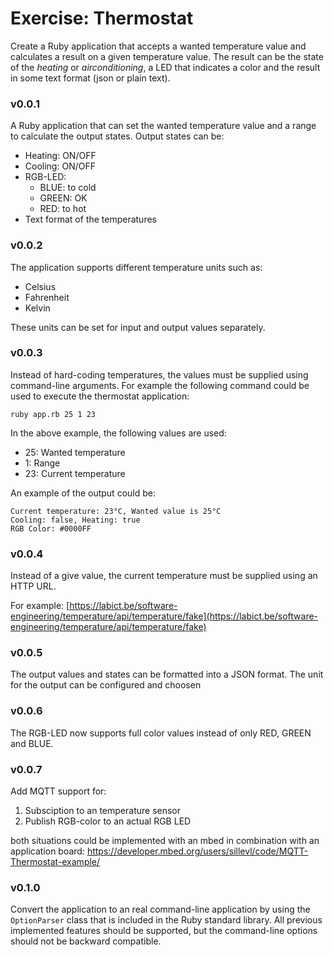 # Exercise: Thermostat

Create a Ruby application that accepts a wanted temperature value and calculates a result on a given temperature value. The result can be the state of the *heating* or *airconditioning*, a LED that indicates a color and the result in some text format (json or plain text).

### v0.0.1
A Ruby application that can set the wanted temperature value and a range to calculate the output states. 
Output states can be:
* Heating: ON/OFF
* Cooling: ON/OFF
* RGB-LED: 
    * BLUE: to cold
    * GREEN: OK
    * RED: to hot
* Text format of the temperatures

### v0.0.2
The application supports different temperature units such as:
* Celsius
* Fahrenheit
* Kelvin

These units can be set for input and output values separately.

### v0.0.3
Instead of hard-coding temperatures, the values must be supplied using command-line arguments.
For example the following command could be used to execute the thermostat application:

```
ruby app.rb 25 1 23
```

In the above example, the following values are used:
* 25:  Wanted temperature
* 1: Range
* 23: Current temperature

An example of the output could be: 

```
Current temperature: 23°C, Wanted value is 25°C
Cooling: false, Heating: true
RGB Color: #0000FF
```

### v0.0.4
Instead of a give value, the current temperature must be supplied using an HTTP URL.

For example: [https://labict.be/software-engineering/temperature/api/temperature/fake](https://labict.be/software-engineering/temperature/api/temperature/fake)

### v0.0.5
The output values and states can be formatted into a JSON format. The unit for the output can be configured and choosen

### v0.0.6
The RGB-LED now supports full color values instead of only RED, GREEN and BLUE.


### v0.0.7 
Add MQTT support for:
1. Subsciption to an temperature sensor 
2. Publish RGB-color to an actual RGB LED

both situations could be implemented with an mbed in combination with an application board: https://developer.mbed.org/users/sillevl/code/MQTT-Thermostat-example/

### v0.1.0
Convert the application to an real command-line application by using the `OptionParser` class that is included in the Ruby standard library. All previous implemented features should be supported, but the command-line options should not be backward compatible.

